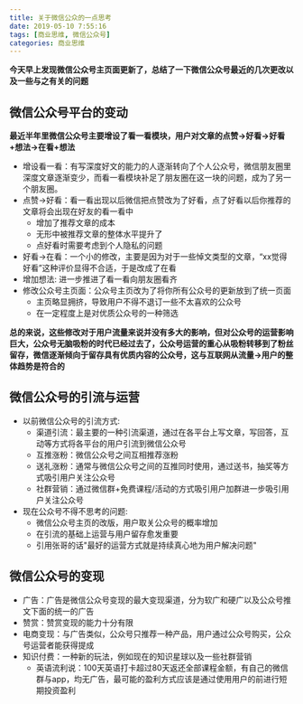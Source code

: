 ```yaml
---
title: 关于微信公众的一点思考
date: 2019-05-10 7:55:16
tags: [商业思维, 微信公众号]
categories: 商业思维
---
```


**今天早上发现微信公众号主页面更新了，总结了一下微信公众号最近的几次更改以及一些与之有关的问题**
<!--more--> 
## 微信公众号平台的变动
**最近半年里微信公众号主要增设了看一看模块，用户对文章的点赞->好看->好看+想法->在看+想法**

* 增设看一看：有写深度好文的能力的人逐渐转向了个人公众号，微信朋友圈里深度文章逐渐变少，而看一看模块补足了朋友圈在这一块的问题，成为了另一个朋友圈。
* 点赞->好看：看一看出现以后微信把点赞改为了好看，点了好看以后你推荐的文章将会出现在好友的看一看中
    * 增加了推荐文章的成本
    * 无形中被推荐文章的整体水平提升了
    * 点好看时需要考虑到个人隐私的问题
* 好看->在看：一个小的修改，主要是因为对于一些悼文类型的文章，“xx觉得好看”这种评价显得不合适，于是改成了在看
* 增加想法: 进一步推进了看一看向朋友圈看齐
* 修改公众号主页面：公众号主页改为了将你所有公众号的更新放到了统一页面
    * 主页略显拥挤，导致用户不得不退订一些不太喜欢的公众号
    * 在一定程度上是对优质公众号的一种筛选

**总的来说，这些修改对于用户流量来说并没有多大的影响，但对公众号的运营影响巨大，公众号无脑吸粉的时代已经过去了，公众号运营的重心从吸粉转移到了粉丝留存，微信逐渐倾向于留存具有优质内容的公众号，这与互联网从流量->用户的整体趋势是符合的**


## 微信公众号的引流与运营
* 以前微信公众号的引流方式:
    * 渠道引流：最主要的一种引流渠道，通过在各平台上写文章，写回答，互动等方式将各平台的用户引流到微信公众号
    * 互推涨粉：微信公众号之间互相推荐涨粉
    * 送礼涨粉：通常与微信公众号之间的互推同时使用，通过送书，抽奖等方式吸引用户关注公众号
    * 社群营销：通过微信群+免费课程/活动的方式吸引用户加群进一步吸引用户关注公众号
* 现在公众号不得不思考的问题:
    * 微信公众号主页的改版，用户取关公众号的概率增加
    * 在引流的基础上运营与用户留存愈发重要
    * 引用张哥的话"最好的运营方式就是持续真心地为用户解决问题"

## 微信公众号的变现
* 广告：广告是微信公众号变现的最大变现渠道，分为软广和硬广以及公众号推文下面的统一的广告
* 赞赏：赞赏变现的能力十分有限
* 电商变现：与广告类似，公众号只推荐一种产品，用户通过公众号购买，公众号运营者能获得提成
* 知识付费：一种新的玩法，例如现在的知识星球以及一些社群营销
    * 英语流利说：100天英语打卡超过80天返还全部课程金额，有自己的微信群与app，均无广告，最可能的盈利方式应该是通过使用用户的前进行短期投资盈利